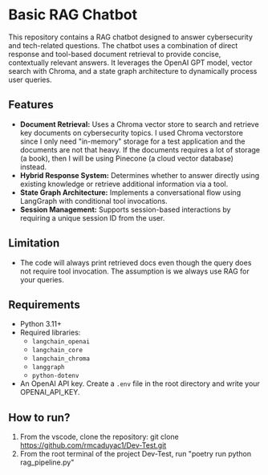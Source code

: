 # Basic RAG Chatbot

This repository contains a RAG chatbot designed to answer cybersecurity and tech-related questions. The chatbot uses a combination of direct response and tool-based document retrieval to provide concise, contextually relevant answers. It leverages the OpenAI GPT model, vector search with Chroma, and a state graph architecture to dynamically process user queries.

## Features

- **Document Retrieval:** Uses a Chroma vector store to search and retrieve key documents on cybersecurity topics. I used Chroma vectorstore since I only need "in-memory" storage for a test application and the documents are not that heavy. If the documents requires a lot of storage (a book), then I will be using Pinecone (a cloud vector database) instead.
- **Hybrid Response System:** Determines whether to answer directly using existing knowledge or retrieve additional information via a tool.
- **State Graph Architecture:** Implements a conversational flow using LangGraph with conditional tool invocations.
- **Session Management:** Supports session-based interactions by requiring a unique session ID from the user.

## Limitation
- The code will always print retrieved docs even though the query does not require tool invocation. The assumption is we always use RAG for your queries.

## Requirements

- Python 3.11+
- Required libraries:
  - `langchain_openai`
  - `langchain_core`
  - `langchain_chroma`
  - `langgraph`
  - `python-dotenv`
- An OpenAI API key. Create a `.env` file in the root directory and write your OPENAI_API_KEY.

## How to run?
1. From the vscode, clone the repository: git clone https://github.com/rmcaduyac1/Dev-Test.git
2. From the root terminal of the project Dev-Test, run "poetry run python rag_pipeline.py"
